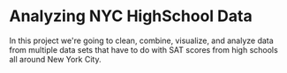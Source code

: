 # Analyzing NYC HighSchool Data

In this project we're going to clean, combine, visualize, and analyze data from multiple data sets that have to do with SAT scores from high schools all around New York City.
